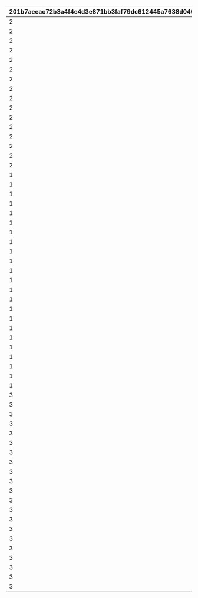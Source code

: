 |201b7aeeac72b3a4f4e4d3e871bb3faf79dc612445a7638d04016f3d225c420c|9f63713f2489047883e66801cf66e0b99103be91acbe641ad0dcda880fbcd545|7a4fca7bb4df60d70768b3be215279cc2c59528c5660cc1511f7b315a4dc9d25|1a4071d190bced454a2718bbed8ea26c8616f6b380780e2f440fe1cf1de00a25|148901d2edb182aa6e622c71ae2b65656a9748b3661216e0133a85064decc108|
| --- | --- | --- | --- | --- |
|2|10201|1|3|1|
|2|10202|2|3|2|
|2|10203|3|3|3|
|2|10301|4|10|4|
|2|10302|5|10|5|
|2|10303|6|10|6|
|2|10304|7|10|7|
|2|10401|8|20|8|
|2|10402|9|20|9|
|2|10403|10|20|10|
|2|10404|11|20|11|
|2|10405|12|20|12|
|2|10406|13|20|13|
|2|10407|14|20|14|
|2|10408|15|20|15|
|2|10409|16|20|16|
|1|10701|1|3|17|
|1|10601|2|3|18|
|1|10602|3|3|19|
|1|10603|4|3|20|
|1|10604|5|3|21|
|1|11301|6|10|22|
|1|11302|7|10|23|
|1|11303|8|10|24|
|1|11401|9|20|25|
|1|11402|10|20|26|
|1|11403|11|20|27|
|1|11601|12|20|28|
|1|11602|13|20|29|
|1|11603|14|20|30|
|1|11604|15|20|31|
|1|11605|16|20|32|
|1|11606|17|20|33|
|1|11101|18|20|34|
|1|11102|19|20|35|
|1|11103|20|20|36|
|1|11701|21|20|37|
|1|11702|22|20|38|
|1|11703|23|20|39|
|3|10501|1|3|40|
|3|10502|2|3|41|
|3|10503|3|3|42|
|3|11201|4|10|43|
|3|10801|5|10|44|
|3|10802|6|10|45|
|3|10803|7|10|46|
|3|10804|8|10|47|
|3|10901|9|20|48|
|3|10902|10|20|49|
|3|10903|11|20|50|
|3|10904|12|20|51|
|3|11001|13|20|52|
|3|11002|14|20|53|
|3|11003|15|20|54|
|3|11501|16|20|55|
|3|11502|17|20|56|
|3|11503|18|20|57|
|3|11504|19|20|58|
|3|11505|20|20|59|
|3|11506|21|20|60|